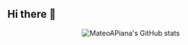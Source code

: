 ## Hi there 👋

<div align="center">
  
  ![MateoAPiana's GitHub stats](https://github-readme-stats.vercel.app/api?username=MateoAPiana&show_icons=true&locale=es&theme=dark#gh-dark-mode-only)
  
</div>
